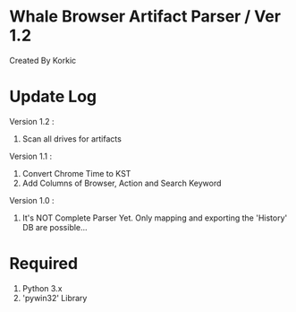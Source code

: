 # Whale Browser Artifact Parser / Ver 1.2
Created By Korkic


# Update Log
Version 1.2 :
1. Scan all drives for artifacts

Version 1.1 :
1. Convert Chrome Time to KST
2. Add Columns of Browser, Action and Search Keyword

Version 1.0 :
1. It's NOT Complete Parser Yet. Only mapping and exporting the 'History' DB are possible...

# Required
1. Python 3.x
2. 'pywin32' Library
